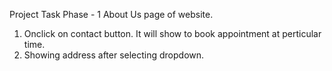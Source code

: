 Project Task Phase - 1
About Us page of website.

1. Onclick on contact button. It will show to book appointment at perticular time.
2. Showing address after selecting dropdown.

